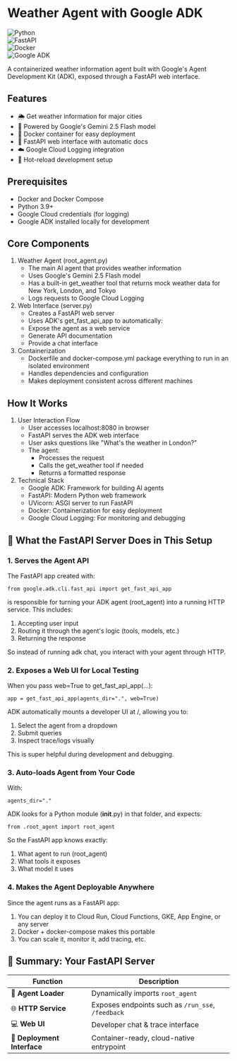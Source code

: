 # Weather Agent with Google ADK

![Python](https://img.shields.io/badge/python-3.9+-blue.svg)  
![FastAPI](https://img.shields.io/badge/FastAPI-0.68+-green.svg)  
![Docker](https://img.shields.io/badge/docker-compose-yellow.svg)  
![Google ADK](https://img.shields.io/badge/Google-ADK-red.svg)

A containerized weather information agent built with Google's Agent Development Kit (ADK), exposed through a FastAPI web interface.

## Features

- 🌦️ Get weather information for major cities
- 🤖 Powered by Google's Gemini 2.5 Flash model
- 🐳 Docker container for easy deployment
- 📡 FastAPI web interface with automatic docs
- ☁️ Google Cloud Logging integration
- 🔄 Hot-reload development setup

## Prerequisites

- Docker and Docker Compose
- Python 3.9+
- Google Cloud credentials (for logging)
- Google ADK installed locally for development

## Core Components

1. Weather Agent (root_agent.py)
   - The main AI agent that provides weather information
   - Uses Google's Gemini 2.5 Flash model
   - Has a built-in get_weather tool that returns mock weather data for New York, London, and Tokyo
   - Logs requests to Google Cloud Logging
2. Web Interface (server.py)
   - Creates a FastAPI web server
   - Uses ADK's get_fast_api_app to automatically:
   - Expose the agent as a web service
   - Generate API documentation
   - Provide a chat interface
3. Containerization
   - Dockerfile and docker-compose.yml package everything to run in an isolated environment
   - Handles dependencies and configuration
   - Makes deployment consistent across different machines

## How It Works

1. User Interaction Flow
   - User accesses localhost:8080 in browser
   - FastAPI serves the ADK web interface
   - User asks questions like "What's the weather in London?"
   - The agent:
     - Processes the request
     - Calls the get_weather tool if needed
     - Returns a formatted response
2. Technical Stack
   - Google ADK: Framework for building AI agents
   - FastAPI: Modern Python web framework
   - UVicorn: ASGI server to run FastAPI
   - Docker: Containerization for easy deployment
   - Google Cloud Logging: For monitoring and debugging

## 🧠 What the FastAPI Server Does in This Setup

### 1. Serves the Agent API

The FastAPI app created with:

```
from google.adk.cli.fast_api import get_fast_api_app
```

is responsible for turning your ADK agent (root_agent) into a running HTTP service. This includes:

1. Accepting user input
2. Routing it through the agent's logic (tools, models, etc.)
3. Returning the response

So instead of running adk chat, you interact with your agent through HTTP.

### 2. Exposes a Web UI for Local Testing

When you pass web=True to get_fast_api_app(...):

```
app = get_fast_api_app(agents_dir=".", web=True)
```

ADK automatically mounts a developer UI at /, allowing you to:

1. Select the agent from a dropdown
2. Submit queries
3. Inspect trace/logs visually

This is super helpful during development and debugging.

### 3. Auto-loads Agent from Your Code

With:

```
agents_dir="."
```

ADK looks for a Python module (**init**.py) in that folder, and expects:

```
from .root_agent import root_agent
```

So the FastAPI app knows exactly:

1. What agent to run (root_agent)
2. What tools it exposes
3. What model it uses

### 4. Makes the Agent Deployable Anywhere

Since the agent runs as a FastAPI app:

1. You can deploy it to Cloud Run, Cloud Functions, GKE, App Engine, or any server
2. Docker + docker-compose makes this portable
3. You can scale it, monitor it, add tracing, etc.

## 🔁 Summary: Your FastAPI Server

| Function                    | Description                                       |
| --------------------------- | ------------------------------------------------- |
| 🧩 **Agent Loader**         | Dynamically imports `root_agent`                  |
| 🌐 **HTTP Service**         | Exposes endpoints such as `/run_sse`, `/feedback` |
| 💻 **Web UI**               | Developer chat & trace interface                  |
| 🚀 **Deployment Interface** | Container-ready, cloud-native entrypoint          |
